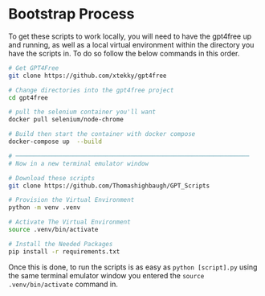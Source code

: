 # Bootstrap Process

To get these scripts to work locally, you will need to have the gpt4free up and running, as well as a local virtual environment within the directory you have the scripts in. To do so follow the below commands in this order.

```bash
# Get GPT4Free
git clone https://github.com/xtekky/gpt4free

# Change directories into the gpt4free project
cd gpt4free

# pull the selenium container you'll want
docker pull selenium/node-chrome

# Build then start the container with docker compose
docker-compose up  --build

# ─────────────────────────────────────────────────────────────────
# Now in a new terminal emulator window

# Download these scripts
git clone https://github.com/Thomashighbaugh/GPT_Scripts

# Provision the Virtual Environment
python -m venv .venv

# Activate The Virtual Environment
source .venv/bin/activate

# Install the Needed Packages
pip install -r requirements.txt

```

Once this is done, to run the scripts is as easy as `python [script].py` using the same terminal emulator window you entered the `source .venv/bin/activate` command in.  
